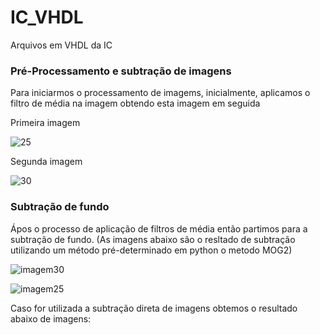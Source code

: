 # IC_VHDL
Arquivos em VHDL da IC

### Pré-Processamento e subtração de imagens

Para iniciarmos o processamento de imagems, inicialmente, aplicamos o filtro de média na imagem obtendo esta imagem em seguida 

Primeira imagem

![25](https://user-images.githubusercontent.com/62803845/89232426-d22e3400-d5bd-11ea-8c5f-01b28c2f9c78.jpg)

Segunda imagem  

![30](https://user-images.githubusercontent.com/62803845/89232434-d4908e00-d5bd-11ea-8a1a-54429e9ad097.jpg)

### Subtração de fundo  

Ápos o processo de aplicação de filtros de média então partimos para a subtração de fundo. 
(As imagens abaixo são o resltado de subtração utilizando um método pré-determinado em python o metodo MOG2)

![imagem30](https://user-images.githubusercontent.com/62803845/89231925-b9714e80-d5bc-11ea-896e-94a8fc8a945c.jpg)

![imagem25](https://user-images.githubusercontent.com/62803845/89231936-bd9d6c00-d5bc-11ea-86fc-9322a044981e.jpg)

Caso for utilizada a subtração direta de imagens obtemos o resultado abaixo de imagens:
